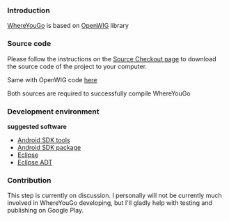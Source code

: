 ### Introduction ###

[WhereYouGo](https://play.google.com/store/apps/details?id=menion.android.whereyougo)  is based on [OpenWIG](http://code.google.com/p/openwig/) library

### Source code ###

Please follow the instructions on the [Source Checkout page](http://code.google.com/p/android-whereyougo/source/checkout) to download the source code of the project to your computer.

Same with OpenWIG code [here](http://code.google.com/p/openwig/source/checkout)

Both sources are required to successfully compile WhereYouGo

### Development environment ###

**suggested software**
  * [Android SDK tools](http://developer.android.com/sdk/index.html)
  * [Android SDK package](http://developer.android.com/sdk/adding-components.html)
  * [Eclipse](http://www.eclipse.org/)
  * [Eclipse ADT](http://developer.android.com/sdk/eclipse-adt.html)

### Contribution ###

This step is currently on discussion. I personally will not be currently much involved in WhereYouGo developing, but I'll gladly help with testing and publishing on Google Play.